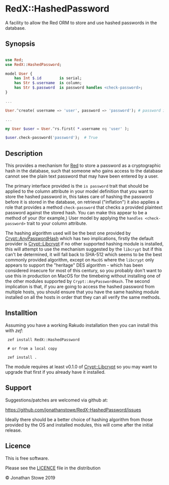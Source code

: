 # RedX::HashedPassword

A facility to allow the Red ORM to store and use hashed passwords in the database.

## Synopsis

```raku

use Red;
use RedX::HashedPassword;

model User {
    has Int $.id        is serial;
    has Str $.username  is column;
    has Str $.password  is password handles <check-password>;
}

...

User.^create( username => 'user', password => 'password'); # password is saved as a hash

...

my User $user = User.^rs.first( *.username eq 'user' );

$user.check-password('password');  # True

```

## Description

This provides a mechanism for [Red](https://github.com/FCO/Red) to store a password
as a cryptographic hash in the database, such that someone who gains access to the
database cannot see the plain text password that may have been entered by a user.

The primary interface provided is the ```is password``` trait that should be
applied to the column attribute in your model definition that you want to store the
hashed password in, this takes care of hashing the password before it is stored in
the database, on retrieval ("inflation") it also applies a role that provides a method
```check-password``` that checks a provided plaintext password against the stored hash.
You can make this appear to be a method of your (for example,) User model by applying
the ```handles <check-password>``` trait to your column attribute.

The hashing algorithm used will be the best one provided by
[Crypt::AnyPasswordHash](https://github.com/jonathanstowe/Crypt-AnyPasswordHash)
which has two implications, firstly the default provider is
[Crypt::Libcrypt](https://github.com/jonathanstowe/Crypt-Libcrypt) if no
other supported hashing module is installed, this will attempt to use the
mechanism suggested by the `libcrypt` but if this can't be determined,
it will fall back to SHA-512 which seems to be the best commonly provided
algorithm, except on `MacOS` where the `libcrypt` only appears to support
the "heritage" DES algorithm - which has been considered insecure for most
of this century, so you probably don't want to use this in production
on MacOS for the timebeing without installing one of the other modules
supported by `Crypt::AnyPasswordHash`. The second implication is that,
if you are going to access the hashed password from multiple hosts,
you should ensure that you have the same hashing module installed on
all the hosts in order that they can all verify the same methods.

## Installtion

Assuming you have a working Rakudo installation then you can install this with *zef*:


     zef install RedX::HashedPassword

     # or from a local copy

     zef install .

The module requires at least v0.1.0 of [Crypt::Libcrypt](https://github.com/jonathanstowe/Crypt-Libcrypt)
so you may want to upgrade that first if you already have it installed.

## Support

Suggestions/patches are welcomed via github at:

https://github.com/jonathanstowe/RedX-HashedPassword/issues

Ideally there should be a better choice of hashing algorithm from those
provided by the OS and installed modules, this will come after the initial
release.


## Licence

This is free software.

Please see the [LICENCE](LICENCE) file in the distribution

© Jonathan Stowe 2019

